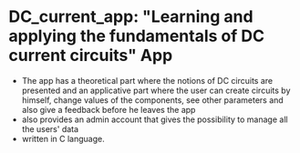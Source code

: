 # DC_current_app: "Learning and applying the fundamentals of DC current circuits" App
- The app has a theoretical part where the notions of DC circuits are presented and an applicative part where the user can create circuits by himself, change values of the components, see other parameters and also give a feedback before he leaves the app
- also provides an admin account that gives the possibility to manage all the users' data
- written in C language.
